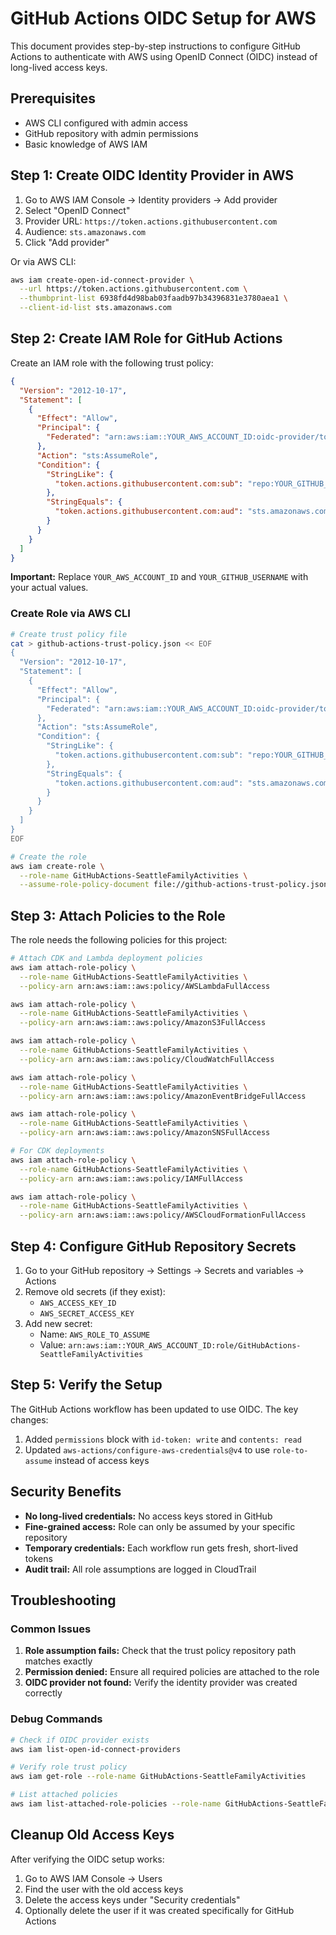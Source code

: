 # GitHub Actions OIDC Setup for AWS

This document provides step-by-step instructions to configure GitHub Actions to authenticate with AWS using OpenID Connect (OIDC) instead of long-lived access keys.

## Prerequisites

- AWS CLI configured with admin access
- GitHub repository with admin permissions
- Basic knowledge of AWS IAM

## Step 1: Create OIDC Identity Provider in AWS

1. Go to AWS IAM Console → Identity providers → Add provider
2. Select "OpenID Connect"
3. Provider URL: `https://token.actions.githubusercontent.com`
4. Audience: `sts.amazonaws.com`
5. Click "Add provider"

Or via AWS CLI:
```bash
aws iam create-open-id-connect-provider \
  --url https://token.actions.githubusercontent.com \
  --thumbprint-list 6938fd4d98bab03faadb97b34396831e3780aea1 \
  --client-id-list sts.amazonaws.com
```

## Step 2: Create IAM Role for GitHub Actions

Create an IAM role with the following trust policy:

```json
{
  "Version": "2012-10-17",
  "Statement": [
    {
      "Effect": "Allow",
      "Principal": {
        "Federated": "arn:aws:iam::YOUR_AWS_ACCOUNT_ID:oidc-provider/token.actions.githubusercontent.com"
      },
      "Action": "sts:AssumeRole",
      "Condition": {
        "StringLike": {
          "token.actions.githubusercontent.com:sub": "repo:YOUR_GITHUB_USERNAME/bmw:*"
        },
        "StringEquals": {
          "token.actions.githubusercontent.com:aud": "sts.amazonaws.com"
        }
      }
    }
  ]
}
```

**Important:** Replace `YOUR_AWS_ACCOUNT_ID` and `YOUR_GITHUB_USERNAME` with your actual values.

### Create Role via AWS CLI

```bash
# Create trust policy file
cat > github-actions-trust-policy.json << EOF
{
  "Version": "2012-10-17",
  "Statement": [
    {
      "Effect": "Allow",
      "Principal": {
        "Federated": "arn:aws:iam::YOUR_AWS_ACCOUNT_ID:oidc-provider/token.actions.githubusercontent.com"
      },
      "Action": "sts:AssumeRole",
      "Condition": {
        "StringLike": {
          "token.actions.githubusercontent.com:sub": "repo:YOUR_GITHUB_USERNAME/bmw:*"
        },
        "StringEquals": {
          "token.actions.githubusercontent.com:aud": "sts.amazonaws.com"
        }
      }
    }
  ]
}
EOF

# Create the role
aws iam create-role \
  --role-name GitHubActions-SeattleFamilyActivities \
  --assume-role-policy-document file://github-actions-trust-policy.json
```

## Step 3: Attach Policies to the Role

The role needs the following policies for this project:

```bash
# Attach CDK and Lambda deployment policies
aws iam attach-role-policy \
  --role-name GitHubActions-SeattleFamilyActivities \
  --policy-arn arn:aws:iam::aws:policy/AWSLambdaFullAccess

aws iam attach-role-policy \
  --role-name GitHubActions-SeattleFamilyActivities \
  --policy-arn arn:aws:iam::aws:policy/AmazonS3FullAccess

aws iam attach-role-policy \
  --role-name GitHubActions-SeattleFamilyActivities \
  --policy-arn arn:aws:iam::aws:policy/CloudWatchFullAccess

aws iam attach-role-policy \
  --role-name GitHubActions-SeattleFamilyActivities \
  --policy-arn arn:aws:iam::aws:policy/AmazonEventBridgeFullAccess

aws iam attach-role-policy \
  --role-name GitHubActions-SeattleFamilyActivities \
  --policy-arn arn:aws:iam::aws:policy/AmazonSNSFullAccess

# For CDK deployments
aws iam attach-role-policy \
  --role-name GitHubActions-SeattleFamilyActivities \
  --policy-arn arn:aws:iam::aws:policy/IAMFullAccess

aws iam attach-role-policy \
  --role-name GitHubActions-SeattleFamilyActivities \
  --policy-arn arn:aws:iam::aws:policy/AWSCloudFormationFullAccess
```

## Step 4: Configure GitHub Repository Secrets

1. Go to your GitHub repository → Settings → Secrets and variables → Actions
2. Remove old secrets (if they exist):
   - `AWS_ACCESS_KEY_ID`
   - `AWS_SECRET_ACCESS_KEY`
3. Add new secret:
   - Name: `AWS_ROLE_TO_ASSUME`
   - Value: `arn:aws:iam::YOUR_AWS_ACCOUNT_ID:role/GitHubActions-SeattleFamilyActivities`

## Step 5: Verify the Setup

The GitHub Actions workflow has been updated to use OIDC. The key changes:

1. Added `permissions` block with `id-token: write` and `contents: read`
2. Updated `aws-actions/configure-aws-credentials@v4` to use `role-to-assume` instead of access keys

## Security Benefits

- **No long-lived credentials:** No access keys stored in GitHub
- **Fine-grained access:** Role can only be assumed by your specific repository
- **Temporary credentials:** Each workflow run gets fresh, short-lived tokens
- **Audit trail:** All role assumptions are logged in CloudTrail

## Troubleshooting

### Common Issues

1. **Role assumption fails:** Check that the trust policy repository path matches exactly
2. **Permission denied:** Ensure all required policies are attached to the role
3. **OIDC provider not found:** Verify the identity provider was created correctly

### Debug Commands

```bash
# Check if OIDC provider exists
aws iam list-open-id-connect-providers

# Verify role trust policy
aws iam get-role --role-name GitHubActions-SeattleFamilyActivities

# List attached policies
aws iam list-attached-role-policies --role-name GitHubActions-SeattleFamilyActivities
```

## Cleanup Old Access Keys

After verifying the OIDC setup works:

1. Go to AWS IAM Console → Users
2. Find the user with the old access keys
3. Delete the access keys under "Security credentials"
4. Optionally delete the user if it was created specifically for GitHub Actions